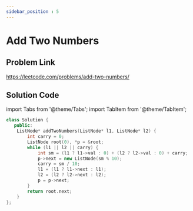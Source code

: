 ```yaml
---
sidebar_position : 5
---
```


# Add Two Numbers

## Problem Link
https://leetcode.com/problems/add-two-numbers/

## Solution Code

import Tabs from '@theme/Tabs';
import TabItem from '@theme/TabItem';

<Tabs>
<TabItem value="cpp" label="C++">

```cpp
class Solution {
   public:
    ListNode* addTwoNumbers(ListNode* l1, ListNode* l2) {
        int carry = 0;
        ListNode root(0), *p = &root;
        while (l1 || l2 || carry) {
            int sm = (l1 ? l1->val : 0) + (l2 ? l2->val : 0) + carry;
            p->next = new ListNode(sm % 10);
            carry = sm / 10;
            l1 = (l1 ? l1->next : l1);
            l2 = (l2 ? l2->next : l2);
            p = p->next;
        }
        return root.next;
    }
};
```
</TabItem>
</Tabs>
